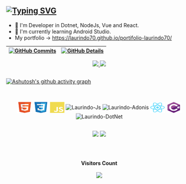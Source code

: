 ## [![Typing SVG](https://readme-typing-svg.herokuapp.com/?color=A3d5FF&size=35&center=true&vCenter=true&width=1000&lines=HELLO,+MY+NAME+is+Ronan+Laurindo;I'm+21+years+old;I'm+from+Brazil,MS;Be+Welcome!+:%29)](https://git.io/typing-svg)
- 👀 I'm Developer in Dotnet, NodeJs, Vue and React.
- 🌱 I'm currently learning Android Studio.
- My portfolio -> https://laurindo70.github.io/portifolio-laurindo70/

 | [![GitHub Commits](http://github-profile-summary-cards.vercel.app/api/cards/productive-time?username=isaac545454&theme=dracula&utcOffset=-3)](https://github.com/vn7n24fzkq/github-profile-summary-cards) | [![GitHub Details](http://github-profile-summary-cards.vercel.app/api/cards/profile-details?username=isaac545454&theme=dracula)](https://github.com/vn7n24fzkq/github-profile-summary-cards) |  
 | ----------- | ----------- |



<div align="center">
  <a href="https://github.com/Laurindo70">
  <img height="180em" src="https://github-readme-stats.vercel.app/api?username=Laurindo70&show_icons=true&theme=dark&include_all_commits=true&count_private=true"/>
  <img height="180em" src="https://github-readme-stats.vercel.app/api/top-langs/?username=Laurindo70&layout=compact&langs_count=7&theme=dark"/>
</div>

  ##
  
  [![Ashutosh's github activity graph](https://github-readme-activity-graph.vercel.app/graph?username=Laurindo70&theme=high-contrast)](https://github.com/ashutosh00710/github-readme-activity-graph)

  ##
  
  <div align="center" style="display: inline_block"><br>
  <img align="center" alt="Laurindo-HTML" height="30" width="40" src="https://raw.githubusercontent.com/devicons/devicon/master/icons/html5/html5-original.svg">
  <img align="center" alt="Laurindo-CSS" height="30" width="40" src="https://raw.githubusercontent.com/devicons/devicon/master/icons/css3/css3-original.svg">
  <img align="center" alt="Laurindo-Js" height="30" width="40" src="https://raw.githubusercontent.com/devicons/devicon/master/icons/javascript/javascript-plain.svg">
  <img align="center" alt="Laurindo-Js" height="30" width="40" src="https://cdn.jsdelivr.net/gh/devicons/devicon/icons/nodejs/nodejs-original.svg">
  <img align="center" alt="Laurindo-Adonis" height="30" width="40" src="https://cdn.jsdelivr.net/gh/devicons/devicon/icons/adonisjs/adonisjs-original.svg">
  <img align="center" alt="Laurindo-React" height="30" width="40" src="https://raw.githubusercontent.com/devicons/devicon/master/icons/react/react-original.svg">
  <img align="center" alt="Laurindo-Csharp" height="30" width="40" src="https://raw.githubusercontent.com/devicons/devicon/master/icons/csharp/csharp-original.svg">
  <img align="center" alt="Laurindo-DotNet" height="30" width="40" src="https://cdn.jsdelivr.net/gh/devicons/devicon/icons/dot-net/dot-net-original.svg">
</div>
  
  ##
  
  <div align="center"> 
  <a href = "mailto:ronantech70@gmail.com"><img src="https://img.shields.io/badge/-Gmail-%23333?style=for-the-badge&logo=gmail&logoColor=white" target="_blank"></a>
  <a href="https://www.linkedin.com/in/ronan-laurindo-flor-1079241a5/" target="_blank"><img src="https://img.shields.io/badge/-LinkedIn-%230077B5?style=for-the-badge&logo=linkedin&logoColor=white" target="_blank"></a> 
   </div>
   
  ##
    
<div align="center">
<br><p align="centre"><b>Visitors Count</b></p>  
<p align="center"><img align="center" src="https://profile-counter.glitch.me/{Laurindo70}/count.svg" /></p> 
<br>
</div>
 

